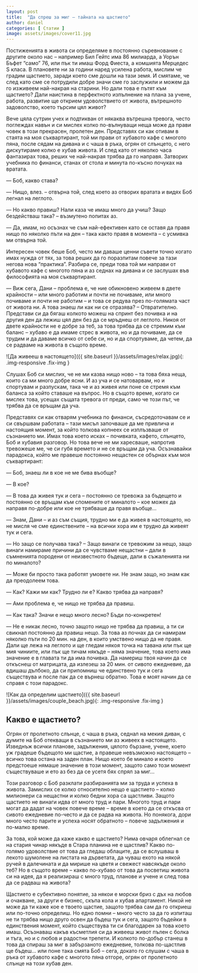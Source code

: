 ```yaml
---
layout: post
title:  "Да спреш за миг – тайната на щастието"
author: daniel
categories: [ Статии ]
image: assets/images/cover11.jpg
---
```


Постиженията в живота си определяме в постоянно съревнование с другите около нас – например Бил Гейтс има 86 милиарда, а Уорън Бъфет “само” 76, или пък ти имаш Форд Фиеста, а комшията Мерцедес S класа. В плановете ни за години наред усилена работа, мислим че градим щастието, заради което сме дошли на тази земя. И смятаме, че след като сме се потрудили добре значи сме го заслужили и можем да го изживеем най-накрая на старини. Но дали това е пътят към щастието? Дали наистина в перфектното изпълнение на плана за учене, работа, развитие ще открием удоволствието от живота, вътрешното задоволство, което търсим цял живот?

Вече цяла сутрин учех и подтикван от някаква вътрешна тревога, често поглеждах навън и си мислех колко по-вълнуващи неща може да прави човек в този прекрасен, пролетен ден. Представях си как отивам в стаята на моя съквартирант, той ми прави от хубавото кафе с многото пяна, после сядам на дивана и с чаша в ръка, огрян от слънцето, с него дискутираме колко е хубав живота. И след като от няколко часа фантазирах това, реших че най-накрая трябва да го направя. Затворих учебника по финанси, станах от стола и минута по-късно почуках на вратата.

— Боб, какво става?

— Нищо, влез. – отвърна той, след което аз отворих вратата и видях Боб легнал на леглото.

— Но какво правиш? Нали каза че имаш много да учиш? Защо бездействаш така? – възмутено попитах аз.

— Да, имам, но осъзнах че съм най-ефективен като се оставя да правя нищо по няколко пъти на ден – така както правя в момента – с усмивка ми отвърна той.

Интересен човек беше Боб, често ми даваше ценни съвети точно когато имах нужда от тях, за това реших да го поразпитам повече за тази негова нова “практика”. Разбира се, преди това той ми направи от хубавото кафе с многото пяна и аз седнах на дивана и се заслушах във философията на моя съквартирант.

— Виж сега, Дани – проблема е, че ние обикновено живеем в двете крайности – или много работим и почти не почиваме, или много почиваме и почти не работим – и това се редува през по-голямата част от живота ни. А това знаеш ли как ни се отразява? – Отвратително. Представи си да бягаш колкото можеш на спринт без почивка и на другия ден да лежиш цял ден без да се мръднеш от леглото. Никоя от двете крайности не е добре за теб, за това трябва да се стремим към баланс – хубаво е да имаме стрес в живота, но и да почиваме, да се трудим и да даваме всичко от себе си, но и да спортуваме, да четем, да се радваме на живота в същото време.

![Да живееш в настоящето]({{ site.baseurl }}/assets/images/relax.jpg){: .img-responsive .fix-img }

Слушах Боб си мислих, че не ми казва нищо ново – та това бяха неща, които са ми много добре ясни. И аз уча и се натоварвам, но и спортувам и разпускам, така че и аз живея или поне се стремя към баланса за който ставаше на въпрос. Но в същото време, когато си мислех това, усещах същата тревога от преди, само че този път, че трябва да се връщам да уча.

Представях си как отварям учебника по финанси, съсредоточавам се и си свършвам работата – тази мисъл започваше да ме привлича и настоящия момент, за който толкова копнеех се изплъзваше от съзнанието ми. Имах това което исках – почивката, кафето, слънцето, Боб и хубавия разговор. Но това вече не ми харесваше, напротив тревожеше ме, че си губя времето и не се връщам да уча. Осъзнавайки парадокса, който ме правеше постоянно нещастен се обърнах към моя съквартирант:

— Боб, знаеш ли в кое не ме бива въобще?

— В кое?

— В това да живея тук и сега – постоянно се тревожа за бъдещето и постоянно се връщам към спомените от миналото – кое можех да направя по-добре или кое не трябваше да правя въобще…

— Знам, Дани – и аз съм същия, трудно ми е да живея в настоящето, но не мисля че сме единствените – на всички хора им е трудно да живеят тук и сега.

— Но защо се получава така? – Защо винаги се тревожим за нещо, защо винаги намираме причини да се чувстваме нещастни – дали в съмненията породени от неизвестното бъдеще, дали в съжаленията ни по миналото?

— Може би просто така работят умовете ни. Не знам защо, но знам как да преодолеем това.

— Как? Кажи ми как? Трудно ли е? Какво трябва да направя?

— Ами проблема е, че нищо не трябва да правиш.

— Как така? Значи е нещо много лесно? Бъди по-конкретен!

— Не е никак лесно, точно защото нищо не трябва да правиш, а ти си свикнал постоянно да правиш нещо. За това аз почнах да си намирам няколко пъти по 20 мин. на ден, в които умствено нищо да не правя. Дали ще лежа на леглото и ще гледам някоя точка на тавана или пък ще мия чиниите, или пък ще тичам някъде – няма значение, това което има значение е в главата ти да има почивка. Да намериш твоя начин да се откъснеш от матрицата, да излезеш за 20 мин. от сивото ежедневие, да вдишаш дълбоко, да си припомниш че единствено тук и сега съществува и после пак да се върнеш обратно. Това е моят начин да се справя с този парадокс.

![Как да определим щастието]({{ site.baseurl }}/assets/images/couple_beach.jpg){: .img-responsive .fix-img }

## Какво е щастието?

Огрян от пролетното слънце, с чаша в ръка, седнал на мекия диван, с думите на Боб отекващи в съзнанието ми аз живеех в настоящето. Изведнъж всички планове, задължения, цялото бързане, учене, което уж градеше бъдещото ми щастие, а правеше невъзможно настоящето – всичко това остана на заден план. Нищо което бе минало и което предстоеше нямаше значение в този момент, защото само този момент съществуваше и ето аз без да се усетя бях спрял за миг…

Този разговор с Боб разклати разбиранията ми за труда и успеха в живота. Замислих се колко относително нещо е щастието – колко милионери са нещастни и колко бедни хора са щастливи. Защото щастието не винаги идва от много труд и пари. Многото труд и пари могат да дадат на човек повече време – време в което да се откъсва от сивото ежедневие по-често и да се радва на живота. Но понякога, дори много често парите и успеха носят обратното – повече задължения и по-малко време.

За това, кой може да каже какво е щастието? Нима овчаря облегнал се на стария чинар някъде в Стара планина не е щастлив? Какво по-голямо удоволствие от това да гледаш облаците, да се вслушваш в лекото шумолене на листата на дърветата, да чуваш ехото на някой ручей в далечината и да мирише на цветя и свежест навсякъде около теб? Но в същото време – какво по-хубаво от това да посветиш живота си на идея, да я реализираш с много труд, планове и учене и след това да се радваш на живота?

Щастието е субективно понятие, за някои е морски бриз с дъх на любов и очакване, за други е бизнес, скъпа кола и хубав апартамент. Никой не може да ти каже кое е твоето щастие, защото трябва сам да го откриеш или по-точно определиш. Но едно помни – много често за да го изпиташ не ти трябва нищо друго освен да бъдеш тук и сега, защото бъдейки в единствения момент, който съществува ти си благодарен за това което имаш. Осъзнаваш какъв късметлия си да живееш живот пълен с болка и тъга, но и с любов и радостни трепети. И колкото по-добър станеш в това да спираш за миг в забързаното ежедневие, толкова по-щастлив ще бъдеш… или поне така смята Боб – сега, докато го слушам с чаша в ръка от хубавото кафе с многото пяна отгоре, огрян от пролетното слънце на този хубав ден.
